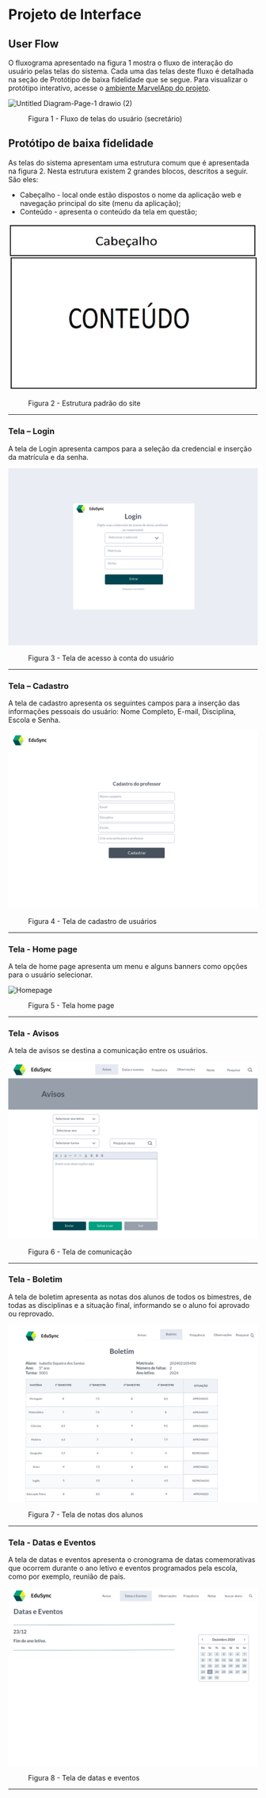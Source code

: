 
# Projeto de Interface

## User Flow

O fluxograma apresentado na figura 1 mostra o fluxo de interação do usuário pelas telas do sistema. Cada uma das telas deste fluxo é detalhada na seção de Protótipo de baixa fidelidade que se segue. Para visualizar o protótipo interativo, acesse o <a href="https://marvelapp.com/prototype/c6jcd01?emb=1&iosapp=false&frameless=false">ambiente MarvelApp do projeto</a>.

![Untitled Diagram-Page-1 drawio (2)](documentos/img/Edusync/userflow.png) 



<figure> 
    <figcaption>Figura 1 - Fluxo de telas do usuário (secretário)
</figure> 


## Protótipo de baixa fidelidade

As telas do sistema apresentam uma estrutura comum que é apresentada na figura 2. Nesta estrutura existem 2 grandes blocos, descritos a seguir. São eles:
<ul>
  <li>Cabeçalho - local onde estão dispostos o nome da aplicação web e navegação principal do site (menu da aplicação);</li>
  <li>Conteúdo - apresenta o conteúdo da tela em questão;</li>
</ul> 


  ![](./img/Edusync/conteudo.jpg) 
  <figure>
    <figcaption>Figura 2 - Estrutura padrão do site
  </figure>

  <hr>

<h3><b>Tela – Login</b></h3>
<p>A tela de Login apresenta campos para a seleção da credencial e inserção da matrícula e da senha. </p>
  
  ![login](./img/Edusync/Login1.png)


<figure> 
    <figcaption>Figura 3 - Tela de acesso à conta do usuário
</figure>
<hr>

<h3><b>Tela – Cadastro</b></h3>
<p>A tela de cadastro apresenta os seguintes campos para a inserção das informações pessoais do usuário: Nome Completo, E-mail, Disciplina, Escola e Senha.</p>
  
  ![cadastro](./img/Edusync/CadastroProfessor.png)


<figure> 
    <figcaption>Figura 4 - Tela de cadastro de usuários
</figure>
<hr> 

<h3><b>Tela - Home page</b></h3>
<p>A tela de home page apresenta um menu e alguns banners como opções para o usuário selecionar. </p>
  
![Homepage](./img/Edusync/HubSecretário.png)

<figure> 
  <figcaption>Figura 5 - Tela home page
</figure> 
<hr>

<h3><b>Tela - Avisos</b></h3>
<p>A tela de avisos se destina a comunicação entre os usuários. </p>
  
![Avisos](./img/Edusync/Avisos.png)

<figure> 
  <figcaption>Figura 6 - Tela de comunicação
</figure> 
<hr>

<h3><b>Tela - Boletim</b></h3>
<p>A tela de boletim apresenta as notas dos alunos de todos os bimestres, de todas as disciplinas e a situação final, informando se o aluno foi aprovado ou reprovado. </p>
  
![Boletim](./img/Edusync/Boletim.png)

<figure> 
  <figcaption>Figura 7 - Tela de notas dos alunos
</figure> 
<hr>

<h3><b>Tela - Datas e Eventos</b></h3>
<p>A tela de datas e eventos apresenta o cronograma de datas comemorativas que ocorrem durante o ano letivo e eventos programados pela escola, como por exemplo, reunião de pais.</p>
  
![Datas e Eventos](./img/Edusync/DatasEventos.png)

<figure> 
  <figcaption>Figura 8 - Tela de datas e eventos
</figure> 
<hr>





